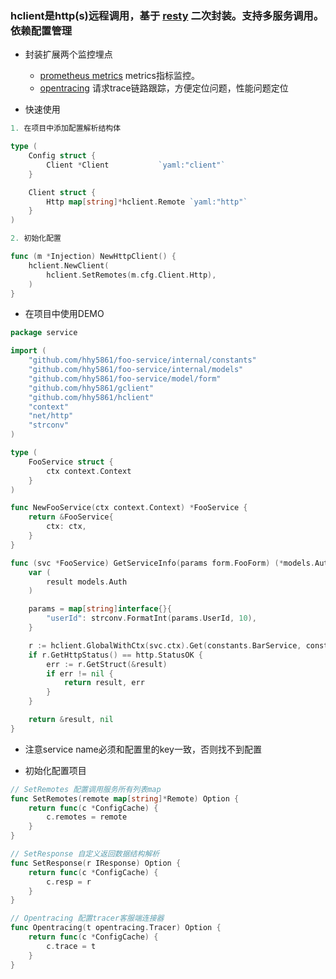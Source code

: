 ### hclient是http(s)远程调用，基于 [resty](https://github.com/go-resty/resty) 二次封装。支持多服务调用。依赖配置管理

* 封装扩展两个监控埋点
  * [prometheus metrics](https://pkg.go.dev/github.com/prometheus/client_golang/prometheus#Counter) metrics指标监控。
  * [opentracing](https://opentracing.io/) 请求trace链路跟踪，方便定位问题，性能问题定位

* 快速使用
```go
1. 在项目中添加配置解析结构体

type (
	Config struct {
		Client *Client           `yaml:"client"`
	}

	Client struct {
		Http map[string]*hclient.Remote `yaml:"http"`
	}
)

2. 初始化配置

func (m *Injection) NewHttpClient() {
	hclient.NewClient(
		hclient.SetRemotes(m.cfg.Client.Http),
	)
}
```

* 在项目中使用DEMO
```go
package service

import (
	"github.com/hhy5861/foo-service/internal/constants"
	"github.com/hhy5861/foo-service/internal/models"
	"github.com/hhy5861/foo-service/model/form"
	"github.com/hhy5861/gclient"
	"github.com/hhy5861/hclient"
	"context"
	"net/http"
	"strconv"
)

type (
	FooService struct {
		ctx context.Context
	}
)

func NewFooService(ctx context.Context) *FooService {
	return &FooService{
		ctx: ctx,
	}
}

func (svc *FooService) GetServiceInfo(params form.FooForm) (*models.Auth, error) {
	var (
		result models.Auth
	)

    params = map[string]interface{}{
		"userId": strconv.FormatInt(params.UserId, 10),
	}

	r := hclient.GlobalWithCtx(svc.ctx).Get(constants.BarService, constants.BarServiceCommonAuthList, params)
	if r.GetHttpStatus() == http.StatusOK {
		err := r.GetStruct(&result)
		if err != nil {
			return result, err
		}
	}

	return &result, nil
}
```
* 注意service name必须和配置里的key一致，否则找不到配置

* 初始化配置项目

```go
// SetRemotes 配置调用服务所有列表map
func SetRemotes(remote map[string]*Remote) Option {
	return func(c *ConfigCache) {
		c.remotes = remote
	}
}

// SetResponse 自定义返回数据结构解析
func SetResponse(r IResponse) Option {
	return func(c *ConfigCache) {
		c.resp = r
	}
}

// Opentracing 配置tracer客服端连接器
func Opentracing(t opentracing.Tracer) Option {
	return func(c *ConfigCache) {
		c.trace = t
	}
}
```